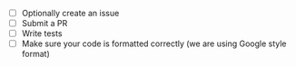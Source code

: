 - [ ] Optionally create an issue
- [ ] Submit a PR
- [ ] Write tests
- [ ] Make sure your code is formatted correctly (we are using Google style format)

